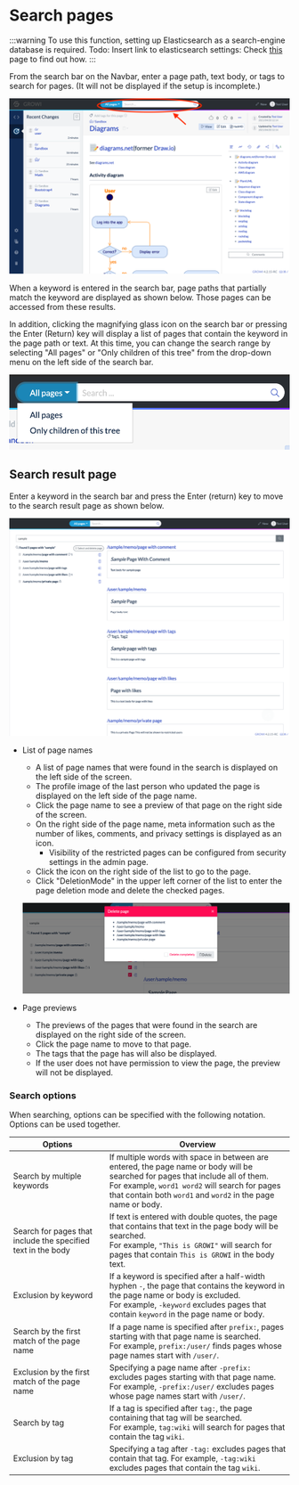 # Search pages

:::warning
To use this function, setting up Elasticsearch as a search-engine database is required. Todo: Insert link to elasticsearch settings: Check [this](../admin-guide/management-cookbook/setup-search-system.md) page to find out how.
:::

From the search bar on the Navbar, enter a page path, text body, or tags to search for pages. (It will not be displayed if the setup is incomplete.)

![search1](./images/search1.png)

When a keyword is entered in the search bar, page paths that partially match the keyword are displayed as shown below. Those pages can be accessed from these results.

In addition, clicking the magnifying glass icon on the search bar or pressing the Enter (Return) key will display a list of pages that contain the keyword in the page path or text. At this time, you can change the search range by selecting "All pages" or "Only children of this tree" from the drop-down menu on the left side of the search bar.

![search2](./images/search2.png)

## Search result page

Enter a keyword in the search bar and press the Enter (return) key to move to the search result page as shown below.

![search3](./images/search3.png)

- List of page names
  - A list of page names that were found in the search is displayed on the left side of the screen.
  - The profile image of the last person who updated the page is displayed on the left side of the page name.
  - Click the page name to see a preview of that page on the right side of the screen.
  - On the right side of the page name, meta information such as the number of likes, comments, and privacy settings is displayed as an icon.
    - Visibility of the restricted pages can be configured from security settings in the admin page.
  - Click the icon on the right side of the list to go to the page.
  - Click "DeletionMode" in the upper left corner of the list to enter the page deletion mode and delete the checked pages.

  ![search4](./images/search4.png)

- Page previews
  - The previews of the pages that were found in the search are displayed on the right side of the screen.
  - Click the page name to move to that page.
  - The tags that the page has will also be displayed.
  - If the user does not have permission to view the page, the preview will not be displayed.
  
### Search options

When searching, options can be specified with the following notation. Options can be used together.

| Options | Overview |
| --- | --- |
| Search by multiple keywords | If multiple words with space in between are entered, the page name or body will be searched for pages that include all of them. <br /> For example, `word1 word2` will search for pages that contain both `word1` and `word2` in the page name or body. |
| Search for pages that include the specified text in the body | If text is entered with double quotes, the page that contains that text in the page body will be searched. <br /> For example, `"This is GROWI"` will search for pages that contain `This is GROWI` in the body text. |
| Exclusion by keyword | If a keyword is specified after a half-width hyphen `-`, the page that contains the keyword in the page name or body is excluded. <br /> For example, `-keyword` excludes pages that contain `keyword` in the page name or body. |
| Search by the first match of the page name | If a page name is specified after `prefix:`, pages starting with that page name is searched. <br /> For example, `prefix:/user/` finds pages whose page names start with `/user/`. |
| Exclusion by the first match of the page name | Specifying a page name after `-prefix:` excludes pages starting with that page name. <br /> For example, `-prefix:/user/` excludes pages whose page names start with `/user/`. |
| Search by tag | If a tag is specified after `tag:`, the page containing that tag will be searched. <br /> For example, `tag:wiki` will search for pages that contain the tag `wiki`. |
| Exclusion by tag | Specifying a tag after `-tag:` excludes pages that contain that tag. For example, `-tag:wiki` excludes pages that contain the tag `wiki`. |
